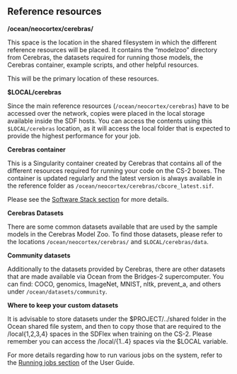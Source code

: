 

## Reference resources
**/ocean/neocortex/cerebras/**

This space is the location in the shared filesystem in which the different reference resources will be placed. It contains the “modelzoo” directory from Cerebras, the datasets required for running those models, the Cerebras container, example scripts, and other helpful resources.

This will be the primary location of these resources.

**$LOCAL/cerebras**

Since the main reference resources (`/ocean/neocortex/cerebras`) have to be accessed over the network, copies were placed in the local storage available inside the SDF hosts. You can access the contents using this `$LOCAL/cerebras` location, as it will access the local folder that is expected to provide the highest performance for your job.

**Cerebras container**

This is a Singularity container created by Cerebras that contains all of the different resources required for running your code on the CS-2 boxes. The container is updated regularly and the latest version is always available in the reference folder as `/ocean/neocortex/cerebras/cbcore_latest.sif`.

Please see the [Software Stack section](https://www.psc.edu/resources/neocortex/docs/software-stack) for more details.

**Cerebras Datasets**

There are some common datasets available that are used by the sample models in the Cerebras Model Zoo. To find those datasets, please refer to the locations `/ocean/neocortex/cerebras/` and `$LOCAL/cerebras/data`.

**Community datasets**

Additionally to the datasets provided by Cerebras, there are other datasets that are made available via Ocean from the Bridges-2 supercomputer. You can find: COCO, genomics, ImageNet, MNIST, nltk, prevent_a, and others under `/ocean/datasets/community`.

**Where to keep your custom datasets**

It is advisable to store datasets under the $PROJECT/../shared folder in the Ocean shared file system, and then to copy those that are required to the /local{1,2,3,4} spaces in the SDFlex when training on the CS-2. Please remember you can access the /local/{1..4} spaces via the $LOCAL variable.

For more details regarding how to run various jobs on the system, refer to the [Running jobs section](https://www.psc.edu/resources/neocortex/docs/running-jobs) of the User Guide.

